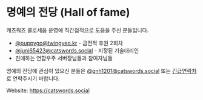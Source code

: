 # 명예의 전당 (Hall of fame)
캐츠워즈 콜로세움 운영에 직간접적으로 도움을 주신 분들입니다.

- [@puppygo@twingyeo.kr](https://twingyeo.kr/@puppygo) - 금전적 후원 2회차
- [@juni65423@catswords.social](https://catswords.social/@juni65423) - 지정된 기술대리인
- 친애하는 연합우주 서버장님들과 참여자님들

명예의 전당에 관심이 있으신 분들은 [@gnh1201@catswords.social](https://catswords.social/@gnh1201) 또는 [긴급연락처](site_extended_description.md)로 연락주시기 바랍니다.

Website: https://catswords.social
